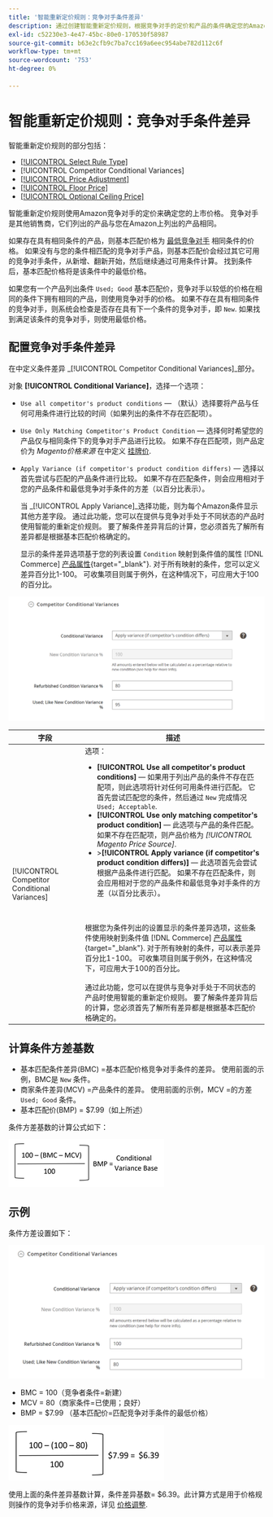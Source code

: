 ```yaml
---
title: '智能重新定价规则：竞争对手条件差异'
description: 通过创建智能重新定价规则，根据竞争对手的定价和产品的条件确定您的Amazon上市价格。
exl-id: c52230e3-4e47-45bc-80e0-170530f58987
source-git-commit: b63e2cfb9c7ba7cc169a6eec954abe782d112c6f
workflow-type: tm+mt
source-wordcount: '753'
ht-degree: 0%

---
```


# 智能重新定价规则：竞争对手条件差异

智能重新定价规则的部分包括：

- [[!UICONTROL Select Rule Type]](./intelligent-repricing-rules.md)
- [!UICONTROL Competitor Conditional Variances]
- [[!UICONTROL Price Adjustment]](./price-adjustment.md)
- [[!UICONTROL Floor Price]](./floor-price.md)
- [[!UICONTROL Optional Ceiling Price]](./optional-ceiling-price.md)

智能重新定价规则使用Amazon竞争对手的定价来确定您的上市价格。 竞争对手是其他销售商，它们列出的产品与您在Amazon上列出的产品相同。

如果存在具有相同条件的产品，则基本匹配价格为 [最低竞争对手](./lowest-competitor-pricing.md) 相同条件的价格。 如果没有与您的条件相匹配的竞争对手产品，则基本匹配价会经过其它可用的竞争对手条件，从新增、翻新开始，然后继续通过可用条件计算。 找到条件后，基本匹配价格将是该条件中的最低价格。

如果您有一个产品列出条件 `Used; Good` 基本匹配价，竞争对手以较低的价格在相同的条件下拥有相同的产品，则使用竞争对手的价格。 如果不存在具有相同条件的竞争对手，则系统会检查是否存在具有下一个条件的竞争对手，即 `New`. 如果找到满足该条件的竞争对手，则使用最低价格。

## 配置竞争对手条件差异

在中定义条件差异 _[!UICONTROL Competitor Conditional Variances]_部分。

对象 **[!UICONTROL Conditional Variance]**，选择一个选项：

- `Use all competitor's product conditions`  — （默认）选择要将产品与任何可用条件进行比较的时间（如果列出的条件不存在匹配项）。

- `Use Only Matching Competitor's Product Condition`  — 选择何时希望您的产品仅与相同条件下的竞争对手产品进行比较。 如果不存在匹配项，则产品定价为 _Magento价格来源_ 在中定义 [挂牌价](./listing-price.md).

- `Apply Variance (if competitor's product condition differs)`  — 选择以首先尝试与匹配的产品条件进行比较。 如果不存在匹配条件，则会应用相对于您的产品条件和最低竞争对手条件的方差（以百分比表示）。

   当 _[!UICONTROL Apply Variance]_选择功能，则为每个Amazon条件显示其他方差字段。 通过此功能，您可以在提供与竞争对手处于不同状态的产品时使用智能的重新定价规则。 要了解条件差异背后的计算，您必须首先了解所有差异都是根据基本匹配价格确定的。

   显示的条件差异选项基于您的列表设置 `Condition` 映射到条件值的属性 [!DNL Commerce] [产品属性](https://docs.magento.com/user-guide/catalog/product-attributes.html){target="_blank"}. 对于所有映射的条件，您可以定义差异百分比1-100。 可收集项目则属于例外，在这种情况下，可应用大于100的百分比。

![智能重新定价规则 — 竞争对手条件差异](assets/amazon-competitor-cond-variances.png)

| 字段 | 描述 |
|--- |--- |
| [!UICONTROL Competitor Conditional Variances] | 选项： <ul><li>**[!UICONTROL Use all competitor's product conditions]**  — 如果用于列出产品的条件不存在匹配项，则此选项将针对任何可用条件进行匹配。 它首先尝试匹配您的条件，然后通过 `New` 完成情况 `Used; Acceptable`.</li><li>**[!UICONTROL Use only matching competitor's product condition]**  — 此选项与产品的条件匹配。 如果不存在匹配项，则产品价格为 _[!UICONTROL Magento Price Source]_.</li><li>>**[!UICONTROL Apply variance (if competitor's product condition differs)]**  — 此选项首先会尝试根据产品条件进行匹配。 如果不存在匹配条件，则会应用相对于您的产品条件和最低竞争对手条件的方差（以百分比表示）。</li></ul><br><br>根据您为条件列出的设置显示的条件差异选项，这些条件使用映射到条件值 [!DNL Commerce] [产品属性](https://docs.magento.com/user-guide/catalog/product-attributes.html){target="_blank"}. 对于所有映射的条件，可以表示差异百分比1-100。 可收集项目则属于例外，在这种情况下，可应用大于100的百分比。<br><br>通过此功能，您可以在提供与竞争对手处于不同状态的产品时使用智能的重新定价规则。 要了解条件差异背后的计算，您必须首先了解所有差异都是根据基本匹配价格确定的。 |

## 计算条件方差基数

- 基本匹配条件差异(BMC) =基本匹配价格竞争对手条件的差异。 使用前面的示例，BMC是 `New` 条件。
- 商家条件差异(MCV) =产品条件的差异。 使用前面的示例，MCV =的方差 `Used; Good` 条件。
- 基本匹配价(BMP) = $7.99（如上所述）

条件方差基数的计算公式如下：

![条件方差基计算公式](assets/amazon-cond-variance-calc-1.png)

## 示例

条件方差设置如下：

![条件方差设置示例](assets/amazon-cond-variances.png)

- BMC = 100（竞争者条件=新建）
- MCV = 80（商家条件=已使用；良好）
- BMP = $7.99 （基本匹配价=匹配竞争对手条件的最低价格）

![条件方差基计算示例](assets/amazon-cond-variance-calc-2.png)

使用上面的条件差异基数计算，条件差异基数= $6.39。此计算方式是用于价格规则操作的竞争对手价格来源，详见 [价格调整](./price-adjustment.md).
